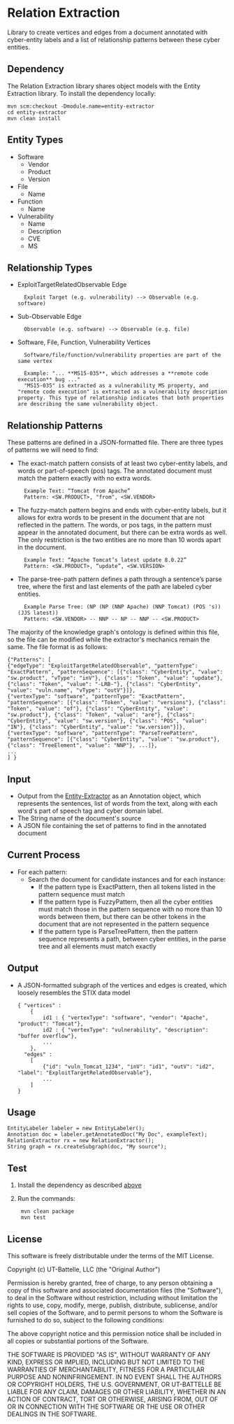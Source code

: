 # Relation Extraction
Library to create vertices and edges from a document annotated with cyber-entity labels and a list of relationship patterns between these cyber entities.

## Dependency
The Relation Extraction library shares object models with the Entity Extraction library. To install the dependency locally:

	mvn scm:checkout -Dmodule.name=entity-extractor
	cd entity-extractor
	mvn clean install

## Entity Types
* Software
	* Vendor
	* Product
	* Version
* File
	* Name
* Function
	* Name
* Vulnerability
	* Name
	* Description
	* CVE
	* MS
	
## Relationship Types
* ExploitTargetRelatedObservable Edge

		Exploit Target (e.g. vulnerability) --> Observable (e.g. software)
	
* Sub-Observable Edge

		Observable (e.g. software) --> Observable (e.g. file)
	
* Software, File, Function, Vulnerability Vertices

		Software/file/function/vulnerability properties are part of the same vertex
		
		Example: "... **MS15-035**, which addresses a **remote code execution** bug ..."
		"MS15-035" is extracted as a vulnerability MS property, and "remote code execution" is extracted as a vulnerability description property. This type of relationship indicates that both properties are describing the same vulnerability object.


## Relationship Patterns
These patterns are defined in a JSON-formatted file. There are three types of patterns we will need to find:

* The exact-match pattern consists of at least two cyber-entity labels, and words or part-of-speech (pos) tags.  The annotated document must match the pattern exactly with no extra words. 
	
		Example Text: “Tomcat from Apache”
		Pattern: <SW.PRODUCT>, "from", <SW.VENDOR>
	
* The fuzzy-match pattern begins and ends with cyber-entity labels, but it allows for extra words to be present in the document that are not reflected in the pattern. The words, or pos tags, in the pattern must appear in the annotated document, but there can be extra words as well. The only restriction is the two entities are no more than 10 words apart in the document.
	
		Example Text: “Apache Tomcat’s latest update 8.0.22”
		Pattern: <SW.PRODUCT>, “update”, <SW.VERSION>
	
* The parse-tree-path pattern defines a path through a sentence’s parse tree, where the first and last elements of the path are labeled cyber entities. 
	
		Example Parse Tree: (NP (NP (NNP Apache) (NNP Tomcat) (POS 's)) (JJS latest))
		Pattern: <SW.VENDOR> -- NNP -- NP -- NNP -- <SW.PRODUCT>
	
The majority of the knowledge graph's ontology is defined within this file, so the file can be modified while the extractor's mechanics remain the same. The file format is as follows:

	{"Patterns": [
	{"edgeType": "ExploitTargetRelatedObservable", "patternType": "ExactPattern", "patternSequence": [{"class": "CyberEntity", "value": "sw.product", "vType": "inV"}, {"class": "Token", "value": "update"}, {"class": "Token", "value": "-LRB-"}, {"class": "CyberEntity", "value": "vuln.name", "vType": "outV"}]},
	{"vertexType": "software", "patternType": "ExactPattern", "patternSequence": [{"class": "Token", "value": "versions"}, {"class": "Token", "value": "of"}, {"class": "CyberEntity", "value": "sw.product"}, {"class": "Token", "value": "are"}, {"class": "CyberEntity", "value": "sw.version"}, {"class": "POS", "value": "IN"}, {"class": "CyberEntity", "value": "sw.version"}]},
	{"vertexType": "software", "patternType": "ParseTreePattern", "patternSequence": [{"class": "CyberEntity", "value": "sw.product"}, {"class": "TreeElement", "value": "NNP"}, ...]},
	...
	] }


## Input
* Output from the [Entity-Extractor](https://github.com/stucco/entity-extractor) as an Annotation object, which represents the sentences, list of words from the text, along with each word's part of speech tag and cyber domain label.
* The String name of the document's source
* A JSON file containing the set of patterns to find in the annotated document
	

## Current Process
* For each pattern:
	* Search the document for candidate instances and for each instance:
		* If the pattern type is ExactPattern, then all tokens listed in the pattern sequence must match
		* If the pattern type is FuzzyPattern, then all the cyber entities must match those in the pattern sequence with no more than 10 words between them, but there can be other tokens in the document that are not represented in the pattern sequence
		* If the pattern type is ParseTreePattern, then the pattern sequence represents a path, between cyber entities, in the parse tree and all elements must match exactly

	
## Output
* A JSON-formatted subgraph of the vertices and edges is created, which loosely resembles the STIX data model
	
	```
	{ "vertices" : 
		{
			id1 : { "vertexType": "software", "vendor": "Apache", "product": "Tomcat"},
			id2 : { "vertexType": "vulnerability", "description": "buffer overflow"},
			...
		},
	  "edges" : 
	  	[
	  		{"id": "vuln_Tomcat_1234", "inV": "id1", "outV": "id2", "label": "ExploitTargetRelatedObservable"},
			...
	  	]
	}
	```

## Usage
	EntityLabeler labeler = new EntityLabeler();
	Annotation doc = labeler.getAnnotatedDoc("My Doc", exampleText);
	RelationExtractor rx = new RelationExtractor();
	String graph = rx.createSubgraph(doc, "My source");
	
## Test
1) Install the dependency as described [above](https://github.com/stucco/relation-extractor#dependency)

2) Run the commands:

		mvn clean package
		mvn test
	
## License
This software is freely distributable under the terms of the MIT License.

Copyright (c) UT-Battelle, LLC (the "Original Author")

Permission is hereby granted, free of charge, to any person obtaining a copy of this software and associated documentation files (the "Software"), to deal in the Software without restriction, including without limitation the rights to use, copy, modify, merge, publish, distribute, sublicense, and/or sell copies of the Software, and to permit persons to whom the Software is furnished to do so, subject to the following conditions:
 
The above copyright notice and this permission notice shall be included in all copies or substantial portions of the Software.
 
THE SOFTWARE IS PROVIDED "AS IS", WITHOUT WARRANTY OF ANY KIND, EXPRESS OR IMPLIED, INCLUDING BUT NOT LIMITED TO THE WARRANTIES OF MERCHANTABILITY, FITNESS FOR A PARTICULAR PURPOSE AND NONINFRINGEMENT. IN NO EVENT SHALL THE AUTHORS OR COPYRIGHT HOLDERS, THE U.S. GOVERNMENT, OR UT-BATTELLE BE LIABLE FOR ANY CLAIM, DAMAGES OR OTHER LIABILITY, WHETHER IN AN ACTION OF CONTRACT, TORT OR OTHERWISE, ARISING FROM, OUT OF OR IN CONNECTION WITH THE SOFTWARE OR THE USE OR OTHER DEALINGS IN THE SOFTWARE.
